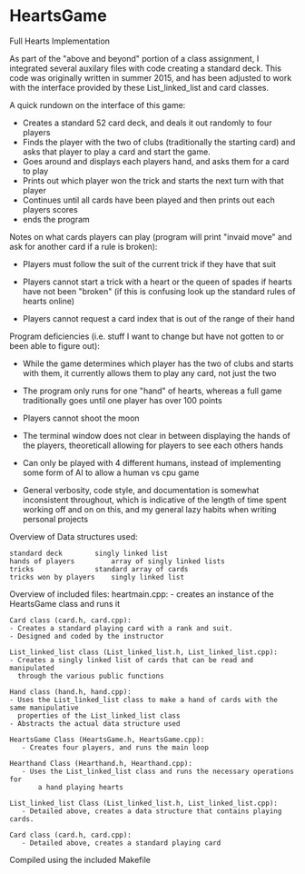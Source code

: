 # HeartsGame
Full Hearts Implementation

As part of the "above and beyond" portion of a class assignment, I integrated
several auxilary files with code creating a standard deck. This code was 
originally written in summer 2015, and has been adjusted to work with the
 interface provided by these List_linked_list and card classes.

A quick rundown on the interface of this game:
  - Creates a standard 52 card deck, and deals it out randomly to four players
  - Finds the player with the two of clubs (traditionally the starting card) 
    and asks that player to play a card and start the game.
  - Goes around and displays each players hand, and asks them for a card to play
  - Prints out which player won the trick and starts the next turn with that 
    player
  - Continues until all cards have been played and then prints out each 
    players scores
  - ends the program

Notes on what cards players can play (program will print "invaid move" 
and ask for another card if a rule is broken):
  - Players must follow the suit of the current trick if they have that suit

  - Players cannot start a trick with a heart or the queen of spades if 
    hearts have not been "broken" (if this is confusing look up the standard 
    rules of hearts online)

  - Players cannot request a card index that is out of the range of their hand


Program deficiencies (i.e. stuff I want to change but have not gotten to or 
been able to figure out):

  - While the game determines which player has the two of clubs and starts with
    them, it currently allows them to play any card, not just the two

  - The program only runs for one "hand" of hearts, whereas a full game 
    traditionally goes until one player has over 100 points

  - Players cannot shoot the moon

  - The terminal window does not clear in between displaying the hands of the 
    players, theoreticall allowing for players to see each others hands

  - Can only be played with 4 different humans, instead of implementing some 
    form of AI to allow a human vs cpu game

  - General verbosity, code style, and documentation is somewhat inconsistent 
    throughout, which is indicative of the length of time spent working off and 
    on on this, and my general lazy habits when writing personal projects

Overview of Data structures used:

    standard deck 		 singly linked list
    hands of players  		 array of singly linked lists
    tricks  			 standard array of cards
    tricks won by players  	 singly linked list

Overview of included files:
    heartmain.cpp: 
       - creates an instance of the HeartsGame class and runs it

    Card class (card.h, card.cpp):
	- Creates a standard playing card with a rank and suit.
	- Designed and coded by the instructor

    List_linked_list class (List_linked_list.h, List_linked_list.cpp):
	- Creates a singly linked list of cards that can be read and manipulated
	  through the various public functions

    Hand class (hand.h, hand.cpp):
	- Uses the List_linked_list class to make a hand of cards with the same manipulative
	  properties of the List_linked_list class
	- Abstracts the actual data structure used

    HeartsGame Class (HeartsGame.h, HeartsGame.cpp): 
       - Creates four players, and runs the main loop

    Hearthand Class (Hearthand.h, Hearthand.cpp): 
       - Uses the List_linked_list class and runs the necessary operations for 
	       a hand playing hearts

    List_linked_list Class (List_linked_list.h, List_linked_list.cpp): 
       - Detailed above, creates a data structure that contains playing cards.

    Card class (card.h, card.cpp): 
       - Detailed above, creates a standard playing card

Compiled using the included Makefile
